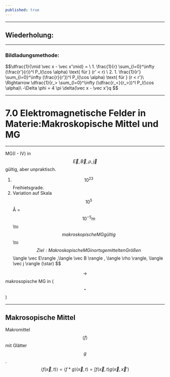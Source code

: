 ```yaml
---
published: true
---
```

---

## Wiederholung:

---

### Bildladungsmethode:

$$\dfrac{1}{\mid \vec x - \vec x'\mid} = \\ 1. \frac{1}{r} \sum_{l=0}^\infty (\frac{r'}{r})^l P_l(\cos \alpha) \text{ für } (r' < r) \\ 2.  1. \frac{1}{r'} \sum_{l=0}^\infty (\frac{r}{r'})^l P_l(\cos \alpha) \text{ für } (r < r')\\ \Rightarrow \dfrac{1}{r_> \sum_{l=0}^\infty (\dfrac{r_<}{r_>})^l P_l(\cos \alpha)\\ -\Delta \phi = 4 \pi \delta(\vec x - \vec x')q $$

---

# 7.0 Elektromagnetische Felder in Materie:Makroskopische Mittel und MG

---
MG(I - IV) in $$ \vec E,\vec B,\rho,\vec j$$ gültig, aber unpraktisch.

1. $$10^{23}$$ Freihietsgrade.
2. Variation auf Skala $$10^5$$ Å = $$ 10^{-5} m
$$\to$$ makroskopische MG gültig
$$\to$$ Ziel: Makroskopische MG in ortsgemittelten Größen $$\langle \vec E\rangle ,\langle \vec B \rangle , \langle \rho \rangle, \langle \vec j \rangle (\star) $$

$$ \to$$ makrosopische MG in ($$\star$$)

---
## Makrosopische Mittel

Makromittel $$ \langle f \rangle $$ mit Glätter $$ g $$. $$\langle f(\vec x,t) \rangle = \langle f * g \rangle (\vec x,t) = \int f(\vec x,t) g(\vec x,\vec x') $$
